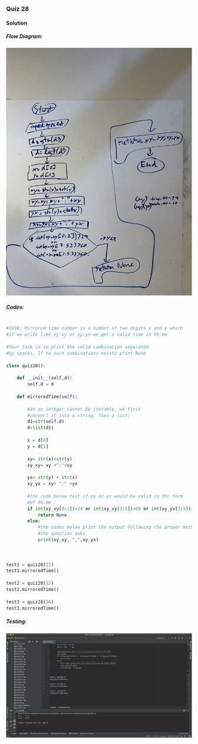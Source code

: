### Quiz 28


#### Solution

##### Flow Diagram:
![](https://github.com/BrightChanges/Unit-3/blob/main/IMG_0296.jpg)

##### Codes:

```.py

#TASK: Mirrored time number is a number of two digits x and y which
#if we write like xy:xy or xy:yx we get a valid time in hh:mm

#Your task is to print the valid combination separated
#by spaces. If no such combinations exists print None

class quiz28():

    def __init__(self,d):
        self.d = d

    def mirroredTime(self):

        #as an integer cannot be iterable, we first
        #convert it into a string, then a list:
        d1=str(self.d)
        d=list(d1)

        x = d[0]
        y = d[1]

        xy= str(x)+str(y)
        xy_xy= xy +":"+xy

        yx= str(y) + str(x)
        xy_yx = xy+ ":" +yx

        #the code below test if xy or yx would be valid in thr form
        #of hh:mm :
        if int(xy_xy[0:2])>24 or int(xy_xy[3:5])>60 or int(xy_yx[3:5])>60:
            return None
        else:
            #the codes below print the output following the proper method
            #the question asks
            print(xy_xy, ",",xy_yx)



test1 = quiz28(11)
test1.mirroredTime()

test2 = quiz28(12)
test2.mirroredTime()

test3 = quiz28(96)
test3.mirroredTime()

```

##### Testing:

![](https://github.com/BrightChanges/Unit-3/blob/main/Screen%20Shot%200003-04-06%20at%209.19.02.png)
